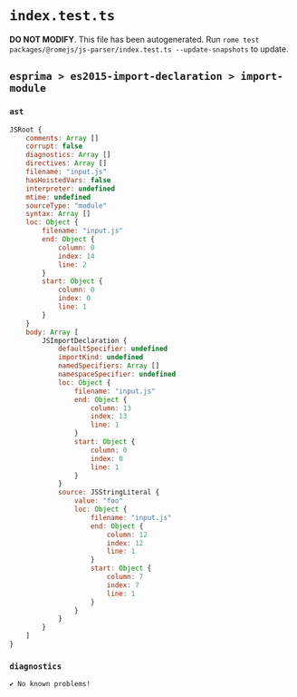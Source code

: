# `index.test.ts`

**DO NOT MODIFY**. This file has been autogenerated. Run `rome test packages/@romejs/js-parser/index.test.ts --update-snapshots` to update.

## `esprima > es2015-import-declaration > import-module`

### `ast`

```javascript
JSRoot {
	comments: Array []
	corrupt: false
	diagnostics: Array []
	directives: Array []
	filename: "input.js"
	hasHoistedVars: false
	interpreter: undefined
	mtime: undefined
	sourceType: "module"
	syntax: Array []
	loc: Object {
		filename: "input.js"
		end: Object {
			column: 0
			index: 14
			line: 2
		}
		start: Object {
			column: 0
			index: 0
			line: 1
		}
	}
	body: Array [
		JSImportDeclaration {
			defaultSpecifier: undefined
			importKind: undefined
			namedSpecifiers: Array []
			namespaceSpecifier: undefined
			loc: Object {
				filename: "input.js"
				end: Object {
					column: 13
					index: 13
					line: 1
				}
				start: Object {
					column: 0
					index: 0
					line: 1
				}
			}
			source: JSStringLiteral {
				value: "foo"
				loc: Object {
					filename: "input.js"
					end: Object {
						column: 12
						index: 12
						line: 1
					}
					start: Object {
						column: 7
						index: 7
						line: 1
					}
				}
			}
		}
	]
}
```

### `diagnostics`

```
✔ No known problems!

```

